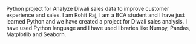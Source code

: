 Python project for Analyze Diwali sales data to improve customer experience and sales.
I am Rohit Raj, I am a BCA student and I have just learned Python and we have created a project for Diwali sales analysis. I have used Python language and I have used libraries like Numpy, Pandas, Matplotlib and Seaborn.
